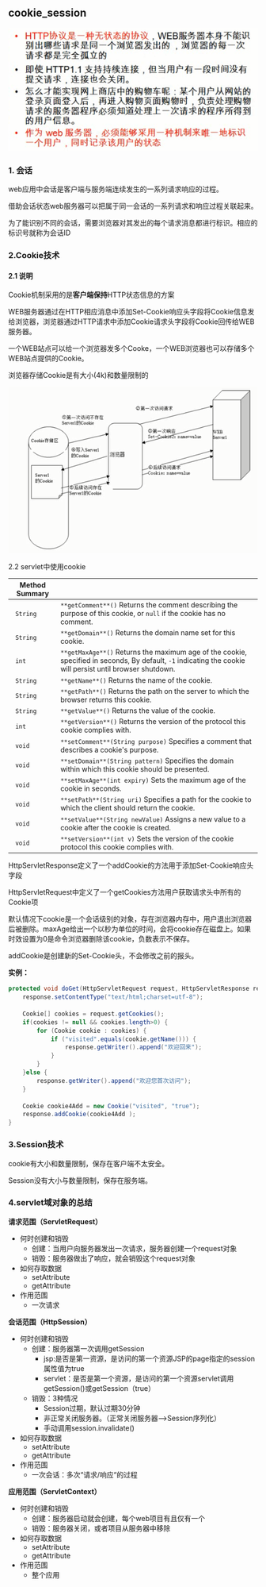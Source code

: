 ## cookie_session

![1536629728275](../图片/1536629728275.png)

### 1. 会话

web应用中会话是客户端与服务端连续发生的一系列请求响应的过程。

借助会话状态web服务器可以把属于同一会话的一系列请求和响应过程关联起来。

为了能识别不同的会话，需要浏览器对其发出的每个请求消息都进行标识。相应的标识号就称为会话ID

### 2.Cookie技术

#### 2.1 说明

Cookie机制采用的是**客户端保持**HTTP状态信息的方案

WEB服务器通过在HTTP相应消息中添加Set-Cookie响应头字段将Cookie信息发给浏览器，浏览器通过HTTP请求中添加Cookie请求头字段将Cookie回传给WEB服务器。

一个WEB站点可以给一个浏览器发多个Cooke，一个WEB浏览器也可以存储多个WEB站点提供的Cookie。

浏览器存储Cookie是有大小(4k)和数量限制的

![1536630930255](../图片/1536630930255.png)

2.2 servlet中使用cookie

 

| **Method Summary** |                                                              |
| ------------------ | ------------------------------------------------------------ |
| ` String`          | `**getComment**()`             Returns the comment describing the purpose of this cookie, or  `null` if the cookie has no comment. |
| ` String`          | `**getDomain**()`             Returns the domain name set for this cookie. |
| ` int`             | `**getMaxAge**()`             Returns the maximum age of the cookie, specified in seconds, By  default, `-1` indicating the cookie will persist until browser  shutdown. |
| ` String`          | `**getName**()`             Returns the name of the cookie.  |
| ` String`          | `**getPath**()`             Returns the path on the server to which the browser returns this  cookie. |
| ` String`          | `**getValue**()`             Returns the value of the cookie. |
| ` int`             | `**getVersion**()`             Returns the version of the protocol this cookie complies  with. |
| ` void`            | `**setComment**(String purpose)`             Specifies a comment that describes a cookie's purpose. |
| ` void`            | `**setDomain**(String pattern)`             Specifies the domain within which this cookie should be  presented. |
| ` void`            | `**setMaxAge**(int expiry)`             Sets the maximum age of the cookie in seconds. |
| ` void`            | `**setPath**(String uri)`             Specifies a path for the cookie to which the client should return  the cookie. |
| ` void`            | `**setValue**(String newValue)`             Assigns a new value to a cookie after the cookie is  created. |
| ` void`            | `**setVersion**(int v)`             Sets the version of the cookie protocol this cookie complies  with. |

HttpServletResponse定义了一个addCookie的方法用于添加Set-Cookie响应头字段

HttpServletRequest中定义了一个getCookies方法用户获取请求头中所有的Cookie项



默认情况下cookie是一个会话级别的对象，存在浏览器内存中，用户退出浏览器后被删除。maxAge给出一个以秒为单位的时间，会将cookie存在磁盘上。如果时效设置为0是命令浏览器删除该cookie，负数表示不保存。

addCookie是创建新的Set-Cookie头，不会修改之前的报头。



**实例：**

```java
protected void doGet(HttpServletRequest request, HttpServletResponse response) throws ServletException, IOException {
    response.setContentType("text/html;charset=utf-8");

    Cookie[] cookies = request.getCookies();
    if(cookies != null && cookies.length>0) {
        for (Cookie cookie : cookies) {
            if ("visited".equals(cookie.getName())) {
                response.getWriter().append("欢迎回来");
            }
        }
    }else {
        response.getWriter().append("欢迎您首次访问");
    }

    Cookie cookie4Add = new Cookie("visited", "true");
    response.addCookie(cookie4Add );
}
```



### 3.Session技术

cookie有大小和数量限制，保存在客户端不太安全。

Session没有大小与数量限制，保存在服务端。



### 4.servlet域对象的总结

**请求范围（ServletRequest）**

- 何时创建和销毁
  - 创建：当用户向服务器发出一次请求，服务器创建一个request对象
  - 销毁：服务器做出了响应，就会销毁这个request对象
- 如何存取数据
  - setAttribute
  - getAttribute
- 作用范围
  - 一次请求

**会话范围（HttpSession）**

- 何时创建和销毁
  - 创建：服务器第一次调用getSession
    - jsp:是否是第一资源，是访问的第一个资源JSP的page指定的session属性值为true
    - servlet：是否是第一个资源，是访问的第一个资源servlet调用getSession()或getSession（true）
  - 销毁：3种情况
    - Session过期，默认过期30分钟
    - 非正常关闭服务器。（正常关闭服务器-->Session序列化）
    - 手动调用session.invalidate()
- 如何存取数据
  - setAttribute
  - getAttribute
- 作用范围
  - 一次会话：多次“请求/响应“的过程

**应用范围（ServletContext）**

- 何时创建和销毁
  - 创建：服务器启动就会创建，每个web项目有且仅有一个
  - 销毁：服务器关闭，或者项目从服务器中移除
- 如何存取数据
  - setAttribute
  - getAttribute
- 作用范围
  - 整个应用